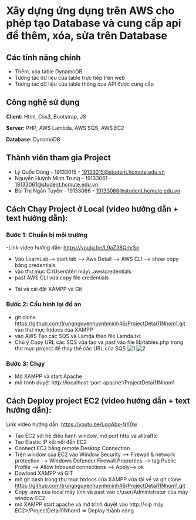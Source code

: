 
# Xây dựng ứng dụng trên AWS cho phép tạo Database và cung cấp api để thêm, xóa, sửa trên Database

## Các tính năng chính

- Thêm, xóa table DynamoDB
- Tương tác dữ liệu của table trực tiếp trên web
- Tương tác dữ liệu của table thông qua API được cung cấp


## Công nghệ sử dụng 

**Client:** Html, Css3, Bootstrap, JS

**Server:** PHP, AWS Lambda, AWS SQS, AWS EC2

**Database:** DynamoDB


## Thành viên tham gia Project

- Lý Quốc Dũng - 19133015 - 19133015@student.hcmute.edu.vn
- Nguyễn Huỳnh Minh Trung - 19133061 - 19133061@student.hcmute.edu.vn
- Bùi Thị Ngân Tuyền - 19133066 - 19133066@student.hcmute.edu.vn


## Cách Chạy Project ở Local (video hướng dẫn + text hướng dẫn):
### Bước 1: Chuẩn bị môi trường
-Link video hướng dẫn: https://youtu.be/L9aZ38QmrSo
+ Vào LearnLab--> start lab --> Aws Detail -->   AWS CLI --> show  copy bảng credentials
+ vào thư mục C:\Users\tên máy\ .aws\credentials
+ past AWS CLI vừa copy file credentials 
- Tải và cài đặt XAMPP và Git
### Bước 2: Cấu hình lại đồ án
- git clone https://github.com/trungnguyenhuynhminh46/ProjectDetai11Nhom1.git vào thư mục htdocs của XAMPP 
- vào AWS Tạo các SQS và Lamda theo file Lamda.txt
- Chú ý Copy URL các SQS vừa tạo và past vào file lib/tables.php trong thư mục project để thay thế các URL của SQS
![1](https://user-images.githubusercontent.com/58035150/169813535-2537b298-7833-43ae-b5c9-2c3f3c63286d.png)
![2](https://user-images.githubusercontent.com/58035150/169813546-af0d0959-1bc5-4c0c-ac72-5d04bd3c4cb5.png)
### Bước 3: Chạy
- Mở XAMPP và start Apache
- mở trình duyệt http://localhost:'port-apache'/ProjectDetai11Nhom1

## Cách Deploy project EC2 (video hướng dẫn + text hướng dẫn):
Link video hướng dẫn: https://youtu.be/LqgAbx-NY0w
- Tạo EC2 với hệ điều hành window, mở port http và alltraffic
- Tạo Elastic IP kết nối đến EC2
- Connect EC2 bằng remote Desktop Connection
- Trên window của EC2 vào Window Security --> Firewall & network protection --> Windows Defender Firewall Properties --> tag Public Profile --> Allow Inbound connections --> Apply--> ok
- Dowload XAMPP và GIT
- mở git bash trong thư mục htdocs của XAMPP vừa tải về và git clone https://github.com/trungnguyenhuynhminh46/ProjectDetai11Nhom1.git
- Copy .aws của local máy tính và past vào c/user/Administrator của máy window EC2
- mở XAMPP start apache và mở trình duyệt vào http://<ip máy EC2>/ProjectDetai11Nhom1
=> Deploy thành công
